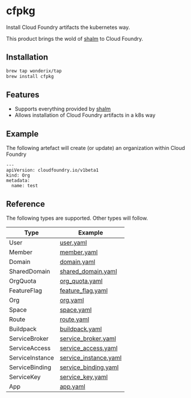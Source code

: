 # cfpkg

Install Cloud Foundry artifacts the kubernetes way.

This product brings the wold of [shalm](https://github.com/wonderix/shalm) to Cloud Foundry.

## Installation

```bash
brew tap wonderix/tap
brew install cfpkg
```

## Features

* Supports everything provided by [shalm](https://github.com/wonderix/shalm)
* Allows installation of Cloud Foundry artifacts in a k8s way


## Example

The following artefact will create (or update) an organization within Cloud Foundry

```
---
apiVersion: cloudfoundry.io/v1beta1
kind: Org
metadata:
  name: test
```

## Reference

The following types are supported. Other types will follow.

| Type            | Example                                                                 |
|-----------------|-------------------------------------------------------------------------|
| User            | [user.yaml](test/resources/templates/user.yaml)                         |
| Member          | [member.yaml](test/resources/templates/member.yaml)                     |
| Domain          | [domain.yaml](test/resources/templates/domain.yaml)                     |
| SharedDomain    | [shared_domain.yaml](test/resources/templates/shared_domain.yaml)       |
| OrgQuota        | [org_quota.yaml](test/resources/templates/org_quota.yaml)               |
| FeatureFlag     | [feature_flag.yaml](test/resources/templates/feature_flag.yaml)         |
| Org             | [org.yaml](test/resources/templates/org.yaml)                           |
| Space           | [space.yaml](test/resources/templates/space.yaml)                       |
| Route           | [route.yaml](test/resources/templates/route.yaml)                       |
| Buildpack       | [buildpack.yaml](test/resources/templates/buildpack.yaml)               |
| ServiceBroker   | [service_broker.yaml](test/resources/templates/service_broker.yaml)     |
| ServiceAccess   | [service_access.yaml](test/resources/templates/service_access.yaml)     |
| ServiceInstance | [service_instance.yaml](test/resources/templates/service_instance.yaml) |
| ServiceBinding  | [service_binding.yaml](test/resources/templates/service_binding.yaml) |
| ServiceKey      | [service_key.yaml](test/resources/templates/service_key.yaml) |
| App             | [app.yaml](test/resources/templates/app.yaml)                           |
